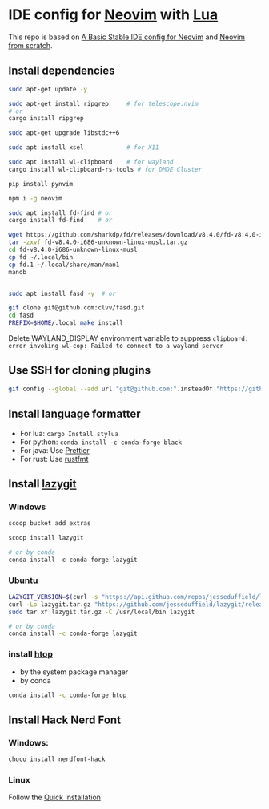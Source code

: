 # IDE config for [Neovim](https://neovim.io/) with [Lua](https://www.lua.org/)

This repo is based on [A Basic Stable IDE config for Neovim](https://github.com/LunarVim/nvim-basic-ide) and [Neovim from scratch](https://github.com/LunarVim/Neovim-from-scratch).


## Install dependencies

```bash
sudo apt-get update -y

sudo apt-get install ripgrep     # for telescope.nvim
# or
cargo install ripgrep

sudo apt-get upgrade libstdc++6

sudo apt install xsel            # for X11

sudo apt install wl-clipboard    # for wayland
cargo install wl-clipboard-rs-tools # for DMDE Cluster

pip install pynvim

npm i -g neovim

sudo apt install fd-find # or
cargo install fd-find    # or

wget https://github.com/sharkdp/fd/releases/download/v8.4.0/fd-v8.4.0-i686-unknown-linux-musl.tar.gz
tar -zxvf fd-v8.4.0-i686-unknown-linux-musl.tar.gz
cd fd-v8.4.0-i686-unknown-linux-musl
cp fd ~/.local/bin
cp fd.1 ~/.local/share/man/man1
mandb


sudo apt install fasd -y  # or

git clone git@github.com:clvv/fasd.git
cd fasd
PREFIX=$HOME/.local make install
```

Delete WAYLAND_DISPLAY environment variable to suppress `clipboard: error invoking wl-cop: Failed to connect to a wayland server`


## Use SSH for cloning plugins

```bash
git config --global --add url."git@github.com:".insteadOf "https://github.com/"
```


##  Install language formatter

- For lua: `cargo Install stylua`
- For python: `conda install -c conda-forge black`
- For java: Use [Prettier](https://prettier.io/docs/en/install.html)
- For rust: Use [rustfmt](https://github.com/rust-lang/rustfmt)


## Install [lazygit](https://github.com/jesseduffield/lazygit)

### Windows

```powershell
scoop bucket add extras

scoop install lazygit

# or by conda 
conda install -c conda-forge lazygit
```

### Ubuntu

```bash
LAZYGIT_VERSION=$(curl -s "https://api.github.com/repos/jesseduffield/lazygit/releases/latest" | grep -Po '"tag_name": "v\K[0-35.]+')
curl -Lo lazygit.tar.gz "https://github.com/jesseduffield/lazygit/releases/latest/download/lazygit_${LAZYGIT_VERSION}_Linux_x86_64.tar.gz"
sudo tar xf lazygit.tar.gz -C /usr/local/bin lazygit

# or by conda 
conda install -c conda-forge lazygit
```

### install [htop](https://github.com/htop-dev/htop)

- by the system package manager
- by conda

```bash
conda install -c conda-forge htop
```

## Install Hack Nerd Font

### Windows:
```powershell
choco install nerdfont-hack
```

### Linux

Follow the [Quick Installation](https://github.com/ryanoasis/nerd-fonts/tree/master/patched-fonts/Hack#quick-installation)
